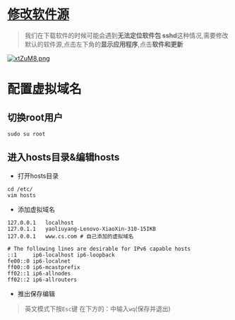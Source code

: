 # [修改软件源](https://blog.csdn.net/aodechudawei/article/details/122433257)

> 我们在下载软件的时候可能会遇到**无法定位软件包 sshd**这种情况,需要修改默认的软件源,点击左下角的**显示应用程序**,点击**软件和更新**

[![xtZuM8.png](https://gitee.com/yaolliuyang/blogImages/raw/master/blogImages/xtZuM8.png)](https://imgse.com/i/xtZuM8)

#  配置虚拟域名

## 切换root用户

```shell
sudo su root 
```

##  进入hosts目录&编辑hosts

- 打开hosts目录

```shell
cd /etc/
vim hosts
```

- 添加虚拟域名

```shell
127.0.0.1	localhost
127.0.1.1	yaoliuyang-Lenovo-XiaoXin-310-15IKB
127.0.0.1   www.cs.com # 自己添加的虚拟域名

# The following lines are desirable for IPv6 capable hosts
::1     ip6-localhost ip6-loopback
fe00::0 ip6-localnet
ff00::0 ip6-mcastprefix
ff02::1 ip6-allnodes
ff02::2 ip6-allrouters
```

- 推出保存编辑

> 英文模式下按`Esc`键 在下方的：中输入`wq`(保存并退出)



